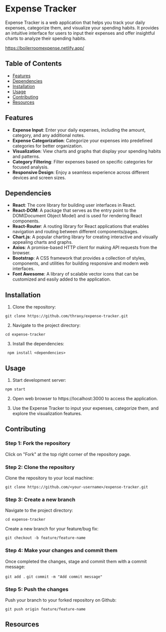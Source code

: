# Expense Tracker

Expense Tracker is a web application that helps you track your daily expenses, categorize them, and visualize your spending habits. It provides an intuitive interface for users to input their expenses and offer insightful charts to analyze their spending habits.

https://boilerroomexpense.netlify.app/

## Table of Contents
- [Features](#features)
- [Dependencies](#dependencies)
- [Installation](#installation)
- [Usage](#usage)
- [Contributing](#contributing)
- [Resources](#resources)


## Features 

- **Expense Input**: Enter your daily expenses, including the amount, category, and any additional notes.
- **Expense Categorization**: Categorize your expenses into predefined categories for better organization.
- **Visualization**: View charts and graphs that display your spending habits and patterns.  
- **Category Filtering**: Filter expenses based on specific categories for focused analysis.
- **Responsive Design**: Enjoy a seamless experience across different devices and screen sizes.

## Dependencies

- **React**: The core library for building user interfaces in React.
- **React-DOM**: A package that serves as the entry point to the DOM(Document Object Model) and is used for rendering React components.
- **React-Router**: A routing library for React applications that enables navigation and routing between different components/pages.
- **Chart.js**: A popular charting library for creating interactive and visually appealing charts and graphs.
- **Axios**: A promise-based HTTP client for making API requests from the browser.
- **Bootstrap**: A CSS framework that provides a collection of styles, components, and utilities for building responsive and modern web interfaces.
- **Font Awesome**: A library of scalable vector icons that can be customized and easily added to the application.

## Installation

1. Clone the repository: 

``` git clone https://github.com/thraxy/expense-tracker.git ```

2. Navigate to the project directory:

``` cd expense-tracker ```

3. Install the dependencies:

``` npm install <dependencies>```

## Usage 

1. Start development server:

``` npm start ```

2. Open web browser to https://localhost:3000 to access the application.

3. Use the Expense Tracker to input your expenses, categorize them, and explore the visualization features.

## Contributing

### Step 1: Fork the repository

Click on "Fork" at the top right corner of the repository page.

### Step 2: Clone the repository

Clone the repository to your local machine:

``` git clone https://github.com/<your-username>/expense-tracker.git ```

### Step 3: Create a new branch

Navigate to the project directory:

``` cd expense-tracker ```

Create a new branch for your feature/bug fix:

``` git checkout -b feature/feature-name ```

### Step 4: Make your changes and commit them

Once completed the changes, stage and commit them with a commit message:

``` git add . ```
``` git commit -m "Add commit message" ```

### Step 5: Push the changes

Push your branch to your forked repository on Github:

``` git push origin feature/feature-name ```

## Resources





